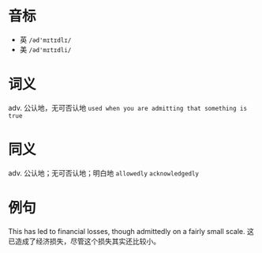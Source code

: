 # 音标

- 英 `/əd'mɪtɪdlɪ/`
- 美 `/əd'mɪtɪdli/`

# 词义

adv. 公认地，无可否认地
`used when you are admitting that something is true`

# 同义

adv. 公认地；无可否认地；明白地
`allowedly` `acknowledgedly`

# 例句

This has led to financial losses, though admittedly on a fairly small scale.
这已造成了经济损失，尽管这个损失其实还比较小。


